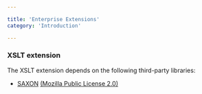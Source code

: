 ```yaml
---

title: 'Enterprise Extensions'
category: 'Introduction'

---
```


### XSLT extension

The XSLT extension depends on the following third-party libraries:

- [SAXON](http://saxon.sourceforge.net/) [(Mozilla Public License 2.0)][mpl2]

[mpl2]: https://www.mozilla.org/MPL/2.0/